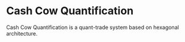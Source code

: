 # Cash Cow Quantification

Cash Cow Quantification is a quant-trade system based on hexagonal architecture.
